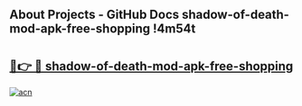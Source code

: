 ## About Projects - GitHub Docs shadow-of-death-mod-apk-free-shopping !4m54t

# <h2><a href="https://andorid.site?title=shadow-of-death-mod-apk-free-shopping&ref=19M">🔗👉 🔴 shadow-of-death-mod-apk-free-shopping</a></h2>

[![acn](https://github.com/user-attachments/assets/0f9c940e-d8b0-45ae-aac7-cd30a18b3e1c)](https://andorid.site?title=shadow-of-death-mod-apk-free-shopping&ref=19M)

